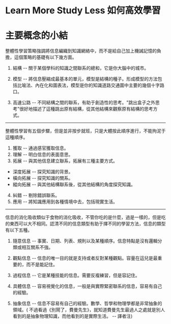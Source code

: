 # Learn More Study Less 如何高效學習 ###

主要概念的小結
===

整體性學習策略強調將信息編織到知識網絡中，而不是給自己加上機誡記憶的負擔，這個策略的基礎有以下幾方面。

1. 結構 -- 關于某個學科的知識之間聯系的總和，它是你大腦中的城市。

2. 模型 -- 將信息壓縮成最基本的單元，模型是結構的種子。形成模型的方法包括比喻法、內在化和圖表法，模型是你的知識道路交通圖中主要的幾個十字路口。

3. 高速公路 -- 不同結構之間的聯系，有助于創造性的思考。"跳出盒子之外思考"很好地描述了這種跳出原有結構，從其他結構來觀察原有結構的思考方式。

---

整體性學習有五個步驟，但是並非按步就班，只是大體按此順序進行，不能拘泥于這種順序。

1. 獲取 -- 通過感官獲取信息。
2. 理解 -- 明白信息的表面意思。
3. 拓展 -- 與其他信息建立聯系，拓展有三種主要方式。
 - 深度拓展 -- 探究知識的背景。
 - 橫向拓展 -- 探究知識的關系。
 - 縱向拓展 -- 與其他結構聯系後，從其他結構的角度探究知識。
4. 糾錯 -- 剔除錯誤聯系。
5. 應用 -- 將知識應用到各種情境中去，包括現實生活。

---

信息的消化吸收類似于食物的消化吸收，不管你吃的是什麼，過是一樣的，但是吃的東西可以大不相同。認清不同的信息類型有助于擇不同的學習方法，信息的類型有以下五種。

1. 隨意信息 -- 事實、日期、列表、規則以及某種順序。信息特點是沒有邏輯分類或相互關系不強。

2. 觀點信息 -- 信息的唯一目的就是支持或者反對某種觀點。容量在這兒是最重要的，而不是能記住。
3. 過程信息 -- 它是某種技能的信息。需要反複練習，但是容記住。

4. 具體信息 -- 容易視覺化的信息，一般是與實際緊密聯系的信息，容易有自己的經驗。

5. 抽象信息 -- 信息不容易有自己的經驗。數學、哲學和物理學都是非常抽象的領域。( 不過看過《別鬧了，費曼先生》，就知道費曼先生最過人之處就是別人看到的是抽象物理知識，而他看到的是實際生活。 -- 譯者注) 
